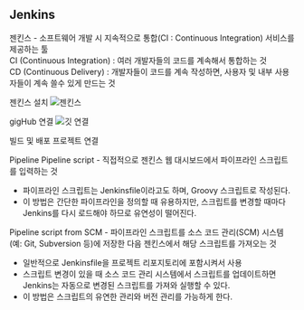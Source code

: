 <h2> Jenkins </h2>

젠킨스 - 소프트웨어 개발 시 지속적으로 통합(CI : Continuous Integration) 서비스를 제공하는 툴 <br>
CI (Continuous Integration) : 여러 개발자들의 코드를 계속해서 통합하는 것 <br>
CD (Continuous Delivery) : 개발자들이 코드를 계속 작성하면, 사용자 및 내부 사용자들이 계속 쓸수 있게 만드는 것 <br>

젠킨스 설치
![젠킨스](https://github.com/jinsuhyeon00/Docker-Jenkins/assets/79950254/aac3e756-83b2-4014-b41a-8d93939e9546)

gigHub 연결
![깃 연결](https://github.com/jinsuhyeon00/Docker-Jenkins/assets/79950254/8a444881-26b2-4001-b449-aae2cf8a8125)

빌드 및 배포 프로젝트 연결

Pipeline
Pipeline script - 직접적으로 젠킨스 웹 대시보드에서 파이프라인 스크립트를 입력하는 것
* 파이프라인 스크립트는 Jenkinsfile이라고도 하며, Groovy 스크립트로 작성된다.
* 이 방법은 간단한 파이프라인을 정의할 때 유용하지만, 스크립트를 변경할 때마다 Jenkins를 다시 로드해야 하므로 유연성이 떨어진다.

Pipeline script from SCM - 파이프라인 스크립트를 소스 코드 관리(SCM) 시스템(예: Git, Subversion 등)에 저장한 다음 젠킨스에서 해당 스크립트를 가져오는 것
* 일반적으로 Jenkinsfile을 프로젝트 리포지토리에 포함시켜서 사용
* 스크립트 변경이 있을 때 소스 코드 관리 시스템에서 스크립트를 업데이트하면 Jenkins는 자동으로 변경된 스크립트를 가져와 실행할 수 있다.
* 이 방법은 스크립트의 유연한 관리와 버전 관리를 가능하게 한다.
